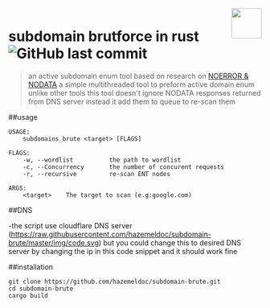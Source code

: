 <a href="https://www.linkedin.com/in/ahmed-hazem-b50124215">
    <img src="https://raw.githubusercontent.com/hazemeldoc/subdomain-brute/master/img/logo.svg" align="right" height="60" />
</a>

# subdomain brutforce in rust ![GitHub last commit](https://img.shields.io/github/last-commit/hazemeldoc/subdomain-brute?style=plastic)
> an active subdomain enum tool based on research on [NOERROR & NODATA](https://www.securesystems.de/blog/enhancing-subdomain-enumeration-ents-and-noerror/)
a simple multithreaded tool to preform active domain enum unlike other tools this tool doesn't ignore NODATA responses returned from DNS server instead it add them to queue to re-scan them

##usage

```
USAGE:
    subdomains_brute <target> [FLAGS]

FLAGS:
    -w, --wordlist          the path to wordlist
    -c, --Concurrency       the number of concurent requests
    -r, --recursive         re-scan ENT nodes

ARGS:
    <target>    The target to scan (e.g:google.com)
```

##DNS 

-the script use cloudflare DNS server
(https://raw.githubusercontent.com/hazemeldoc/subdomain-brute/master/img/code.svg)
but you could change this to desired DNS server by changing the ip in this code snippet and it should work fine

##installation
```
git clone https://github.com/hazemeldoc/subdomain-brute.git
cd subdomain-brute
cargo build
```
